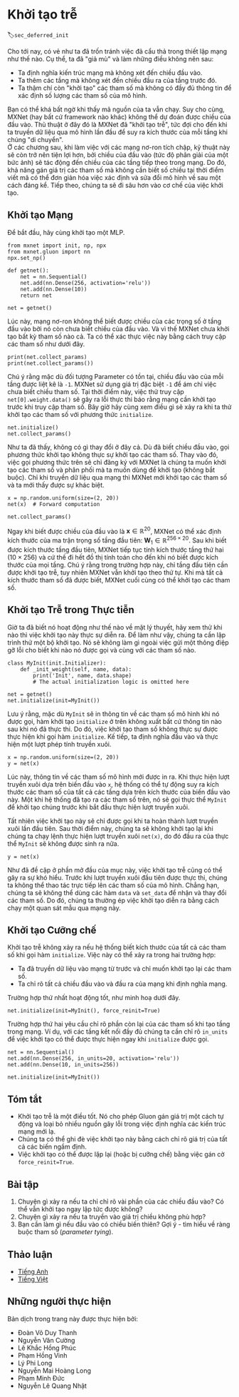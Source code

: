 <!-- ===================== Bắt đầu dịch Phần 1 ===================== -->
<!-- ========================================= REVISE PHẦN 1 - BẮT ĐẦU =================================== -->

<!--
# Deferred Initialization
-->

# Khởi tạo trễ
:label:`sec_deferred_init`

<!--
In the previous examples we played fast and loose with setting up our networks. In particular we did the following things that *shouldn't* work:
-->

<!-- UPDATE
So far, it might seem that we got away with being sloppy in setting up our networks.
Specifically, we did the following unintuitive things, which not might seem like they should work:
-->
Cho tới nay, có vẻ như ta đã trốn tránh việc đã cẩu thả trong thiết lập mạng như thế nào. Cụ thể, ta đã "giả mù" và làm những điều không nên sau: 

<!--
* We defined the network architecture with no regard to the input dimensionality.
* We added layers without regard to the output dimension of the previous layer.
* We even "initialized" these parameters without knowing how many parameters were to initialize.
-->

<!-- UPDATE
* We defined the network architectures without specifying the input dimensionality.
* We added layers without specifying the output dimension of the previous layer.
* We even "initialized" these parameters before providing enough information to determine how many parameters our models should contain.
-->

* Ta định nghĩa kiến trúc mạng mà không xét đến chiều đầu vào.
* Ta thêm các tầng mà không xét đến chiều đầu ra của tầng trước đó.
* Ta thậm chí còn "khởi tạo" các tham số mà không có đầy đủ thông tin để xác định số lượng các tham số của mô hình. 

<!--
All of those things sound impossible and indeed, they are. 
After all, there is no way MXNet (or any other framework for that matter) could predict what the input dimensionality of a network would be. 
Later on, when working with convolutional networks and images this problem will become even more pertinent, since the input dimensionality 
(i.e., the resolution of an image) will affect the dimensionality of subsequent layers at a long range. 
Hence, the ability to set parameters without the need to know at the time of writing the code what the dimensionality is can greatly simplify statistical modeling. 
In what follows, we will discuss how this works using initialization as an example. 
After all, we cannot initialize variables that we do not know exist.
-->

<!-- UPDATE
You might be surprised that our code runs at all.
After all, there is no way MXNet  could tell what the input dimensionality of a network would be.
The trick here is that MXNet *defers initialization*, waiting until the first time we pass data through the model, to infer the sizes of each layer *on the fly*.
Later on, when working with convolutional neural networks this technique will become even more convenient, since the input dimensionality 
(i.e., the resolution of an image) will affect the dimensionality of each subsequent layer. 
Hence, the ability to set parameters without the need to know, at the time of writing the code, what the dimensionality is 
can greatly simplify the task of specifying and subsequently modifying our models. 
Next, we go deeper into the mechanics of initialization.
-->

Bạn có thể khá bất ngờ khi thấy mã nguồn của ta vẫn chạy. 
Suy cho cùng, MXNet (hay bất cứ framework nào khác) không thể dự đoán được chiều của đầu vào.
Thủ thuật ở đây đó là MXNet đã "khởi tạo trễ", tức đợi cho đến khi ta truyền dữ liệu qua mô hình lần đầu để suy ra kích thước của mỗi tầng khi chúng "di chuyển".  
Ở các chương sau, khi làm việc với các mạng nơ-ron tích chập, kỹ thuật này sẽ còn trở nên tiện lợi hơn, bởi chiều của đầu vào (tức độ phân giải của một bức ảnh) sẽ tác động đến chiều của các tầng tiếp theo trong mạng.
Do đó, khả năng gán giá trị các tham số mà không cần biết số chiều tại thời điểm viết mã có thể đơn giản hóa việc xác định và sửa đổi mô hình về sau một cách đáng kể.
Tiếp theo, chúng ta sẽ đi sâu hơn vào cơ chế của việc khởi tạo.

<!-- ===================== Kết thúc dịch Phần 1 ===================== -->

<!-- ===================== Bắt đầu dịch Phần 2 ===================== -->

<!--
## Instantiating a Network
-->

## Khởi tạo Mạng

<!--
Let's see what happens when we instantiate a network. 
We start with our trusty MLP as before.
-->

<!-- UPDATE
To begin, let us instantiate an MLP. 
-->

Để bắt đầu, hãy cùng khởi tạo một MLP.

```{.python .input}
from mxnet import init, np, npx
from mxnet.gluon import nn
npx.set_np()

def getnet():
    net = nn.Sequential()
    net.add(nn.Dense(256, activation='relu'))
    net.add(nn.Dense(10))
    return net

net = getnet()
```

<!--
At this point the network does not really know yet what the dimensionalities of the various parameters should be. 
All one could tell at this point is that each layer needs weights and bias, albeit of unspecified dimensionality. 
If we try accessing the parameters, that is exactly what happens.
-->

<!-- UPDATE
At this point, the network cannot possibly know the dimensions of the input layer's weights because the input dimension remains unknown.
Consequently MXNet has not yet initialized any parameters.
We confirm by attempting to access the parameters below.
-->

Lúc này, mạng nơ-ron không thể biết được chiều của các trọng số ở tầng đầu vào bởi nó còn chưa biết chiều của đầu vào.
Và vì thế MXNet chưa khởi tạo bất kỳ tham số nào cả.
Ta có thể xác thực việc này bằng cách truy cập các tham số như dưới đây.

```{.python .input}
print(net.collect_params)
print(net.collect_params())
```

<!--
In particular, trying to access `net[0].weight.data()` at this point would trigger a runtime error stating that the network needs initializing before it can do anything. 
Let's see whether anything changes after we initialize the parameters:
-->

<!--UPDATE
Note that while the Parameter objects exist, the input dimension to each layer to listed as `-1`.
MXNet uses the special value `-1` to indicate that the parameters dimension remains unknown.
At this point attempts to access `net[0].weight.data()` would trigger a runtime error stating that the network must be initialized before the parameters can be accessed.
Now let us see what happens when we attempt to initialze parameters via the `initialize` method.
-->

Chú ý rằng mặc dù đối tượng Parameter có tồn tại, chiều đầu vào của mỗi tầng được liệt kê là `-1`.
MXNet sử dụng giá trị đặc biệt `-1` để ám chỉ việc chưa biết chiều tham số.
Tại thời điểm này, việc thử truy cập `net[0].weight.data()` sẽ gây ra lỗi thực thi báo rằng mạng cần khởi tạo trước khi truy cập tham số. 
Bây giờ hãy cùng xem điều gì sẽ xảy ra khi ta thử khởi tạo các tham số với phương thức `initialize`.

```{.python .input}
net.initialize()
net.collect_params()
```

<!--
As we can see, nothing really changed. 
Only once we provide the network with some data do we see a difference. 
Let's try it out.
-->

<!-- UPDATE
As we can see, nothing has changed. 
When input dimensions are known, calls to initialize do not truly initalize the parameters.
Instead, this call registers to MXNet that we wish (and optionally, according to which distribution) to initialize the parameters. 
Only once we pass data through the network will MXNet finally initialize parameters and we will see a difference.
-->

Như ta đã thấy, không có gì thay đổi ở đây cả.
Dù đã biết chiều đầu vào, gọi phương thức khởi tạo không thực sự khởi tạo các tham số.
Thay vào đó, việc gọi phương thức trên sẽ chỉ đăng ký với MXNet là chúng ta muốn khởi tạo các tham số và phân phối mà ta muốn dùng để khởi tạo (không bắt buộc).
Chỉ khi truyền dữ liệu qua mạng thì MXNet mới khởi tạo các tham số và ta mới thấy được sự khác biệt. 

```{.python .input}
x = np.random.uniform(size=(2, 20))
net(x)  # Forward computation

net.collect_params()
```

<!--
The main difference to before is that as soon as we knew the input dimensionality, 
$\mathbf{x} \in \mathbb{R}^{20}$ it was possible to define the weight matrix for the first layer, 
i.e., $\mathbf{W}_1 \in \mathbb{R}^{256 \times 20}$. 
With that out of the way, we can progress to the second layer, 
define its dimensionality to be $10 \times 256$ and so on through the computational graph and bind all the dimensions as they become available. 
Once this is known, we can proceed by initializing parameters. 
This is the solution to the three problems outlined above.
-->

<!-- UPDATE
As soon as we knew the input dimensionality, $\mathbf{x} \in \mathbb{R}^{20}$ MXNet can identify the shape of the first layer's weight matrix, i.e., $\mathbf{W}_1 \in \mathbb{R}^{256 \times 20}$.
Having recognized the first layer shape, MXNet proceeds to the second layer, whose dimensionality is $10 \times 256$ and so on through the computational graph until all shapes are known.
Note that in this case, only the first layer required deferred initialization, but MXNet initializes sequentially. 
Once all parameter shapes are known, MXNet can finally initialize the parameters. 
-->

Ngay khi biết được chiều của đầu vào là $\mathbf{x} \in \mathbb{R}^{20}$, MXNet có thể xác định kích thước của ma trận trọng số tầng đầu tiên: $\mathbf{W}_1 \in \mathbb{R}^{256 \times 20}$.
Sau khi biết được kích thước tầng đầu tiên, MXNet tiếp tục tính kích thước tầng thứ hai ($10 \times 256$) và cứ thế đi hết đồ thị tính toán cho đến khi nó biết được kích thước của mọi tầng.
Chú ý rằng trong trường hợp này, chỉ tầng đầu tiên cần được khởi tạo trễ, tuy nhiên MXNet vẫn khởi tạo theo thứ tự. 
Khi mà tất cả kích thước tham số đã được biết, MXNet cuối cùng có thể khởi tạo các tham số. 

<!-- ===================== Kết thúc dịch Phần 2 ===================== -->

<!-- ===================== Bắt đầu dịch Phần 3 ===================== -->

<!-- ========================================= REVISE PHẦN 1 - KẾT THÚC ===================================-->

<!-- ========================================= REVISE PHẦN 2 - BẮT ĐẦU ===================================-->

<!--
## Deferred Initialization in Practice
-->

## Khởi tạo Trễ trong Thực tiễn

<!--
Now that we know how it works in theory, let's see when the initialization is actually triggered. 
In order to do so, we mock up an initializer which does nothing but report a debug message stating when it was invoked and with which parameters.
-->

<!-- UPDATE
Now that we know how it works in theory, let us see when the initialization is actually triggered.
In order to do so, we mock up an initializer which does nothing but report a debug message stating when it was invoked and with which parameters.
-->

Giờ ta đã biết nó hoạt động như thế nào về mặt lý thuyết, hãy xem thử khi nào thì việc khởi tạo này thực sự diễn ra.
Để làm như vậy, chúng ta cần lập trình thử một bộ khởi tạo. Nó sẽ không làm gì ngoài việc gửi một thông điệp gỡ lỗi cho biết khi nào nó được gọi và cùng với các tham số nào.

```{.python .input  n=22}
class MyInit(init.Initializer):
    def _init_weight(self, name, data):
        print('Init', name, data.shape)
        # The actual initialization logic is omitted here

net = getnet()
net.initialize(init=MyInit())
```

<!--
Note that, although `MyInit` will print information about the model parameters when it is called, 
the above `initialize` function does not print any information after it has been executed.
Therefore there is no real initialization parameter when calling the `initialize` function. 
Next, we define the input and perform a forward calculation.
-->

<!-- UPDATE
Note that, although `MyInit` will print information about the model parameters when it is called, the above `initialize` function does not print any information after it has been executed.  
Therefore there is no real initialization parameter when calling the `initialize` function. 
Next, we define the input and perform a forward calculation.
-->

Lưu ý rằng, mặc dù `MyInit` sẽ in thông tin về các tham số mô hình khi nó được gọi, hàm khởi tạo `initialize` ở trên không xuất bất cứ thông tin nào sau khi nó đã thực thi. 
Do đó, việc khởi tạo tham số không thực sự được thực hiện khi gọi hàm `initialize`.
Kế tiếp, ta định nghĩa đầu vào và thực hiện một lượt phép tính truyền xuôi.

```{.python .input  n=25}
x = np.random.uniform(size=(2, 20))
y = net(x)
```

<!--
At this time, information on the model parameters is printed. 
When performing a forward calculation based on the input `x`, the system can automatically infer the shape of the weight parameters of all layers based on the shape of the input. 
Once the system has created these parameters, it calls the `MyInit` instance to initialize them before proceeding to the forward calculation.
-->

<!-- UPDATE
At this time, information on the model parameters is printed. 
When performing a forward calculation based on the input `x`, the system can automatically infer the shape of the weight parameters of all layers based on the shape of the input. 
Once the system has created these parameters, it calls the `MyInit` instance to initialize them before proceeding to the forward calculation.
-->

Lúc này, thông tin về các tham số mô hình mới được in ra.
Khi thực hiện lượt truyền xuôi dựa trên biến đầu vào `x`, hệ thống có thể tự động suy ra kích thước các tham số của tất cả các tầng dựa trên kích thước của biến đầu vào này. 
Một khi hệ thống đã tạo ra các tham số trên, nó sẽ gọi thực thể `MyInit` để khởi tạo chúng trước khi bắt đầu thực hiện lượt truyền xuôi.

<!--
Of course, this initialization will only be called when completing the initial forward calculation. 
After that, we will not re-initialize when we run the forward calculation `net(x)`, so the output of the `MyInit` instance will not be generated again.
-->

<!-- UPDATE
This initialization will only be called when completing the initial forward calculation. 
After that, we will not re-initialize when we run the forward calculation `net(x)`, so the output of the `MyInit` instance will not be generated again.
-->

Tất nhiên việc khởi tạo này sẽ chỉ được gọi khi ta hoàn thành lượt truyền xuôi lần đầu tiên.
Sau thời điểm này, chúng ta sẽ không khởi tạo lại khi chúng ta chạy lệnh thực hiện lượt truyền xuôi `net(x)`, do đó đầu ra của thực thể `MyInit` sẽ không được sinh ra nữa. 

```{.python .input}
y = net(x)
```

<!--
As mentioned at the beginning of this section, deferred initialization can also cause confusion. 
Before the first forward calculation, we were unable to directly manipulate the model parameters, 
for example, we could not use the `data` and `set_data` functions to get and modify the parameters. 
Therefore, we often force initialization by sending a sample observation through the network.
-->

<!-- UPDATE
As mentioned at the beginning of this section, deferred initialization can be source of confusion.
Before the first forward calculation, we were unable to directly manipulate the model parameters,
for example, we could not use the `data` and `set_data` functions to get and modify the parameters.
Therefore, we often force initialization by sending a sample observation through the network.
-->

Như đã đề cập ở phần mở đầu của mục này, việc khởi tạo trễ cũng có thể gây ra sự khó hiểu.
Trước khi lượt truyền xuôi đầu tiên được thực thi, chúng ta không thể thao tác trực tiếp lên các tham số của mô hình. Chẳng hạn, chúng ta sẽ không thể dùng các hàm `data` và `set_data` để nhận và thay đổi các tham số. 
Do đó, chúng ta thường ép việc khởi tạo diễn ra bằng cách chạy một quan sát mẫu qua mạng này. 

<!-- ===================== Kết thúc dịch Phần 3 ===================== -->

<!-- ===================== Bắt đầu dịch Phần 4 ===================== -->

<!--
## Forced Initialization
-->

## Khởi tạo Cưỡng chế

<!--
Deferred initialization does not occur if the system knows the shape of all parameters when calling the `initialize` function. 
This can occur in two cases:
-->

<!-- UPDATE
Deferred initialization does not occur if the system knows the shape of all parameters when we call the `initialize` function. 
This can occur in two cases:
-->

Khởi tạo trễ không xảy ra nếu hệ thống biết kích thước của tất cả các tham số khi gọi hàm `initialize`.
Việc này có thể xảy ra trong hai trường hợp:

<!--
* We have already seen some data and we just want to reset the parameters.
* We specified all input and output dimensions of the network when defining it.
-->

* Ta đã truyền dữ liệu vào mạng từ trước và chỉ muốn khởi tạo lại các tham số.
* Ta chỉ rõ tất cả chiều đầu vào và đầu ra của mạng khi định nghĩa mạng.

<!--
Forced reinitialization works as illustrated below.
-->

Trường hợp thứ nhất hoạt động tốt, như minh hoạ dưới đây.

```{.python .input}
net.initialize(init=MyInit(), force_reinit=True)
```

<!--
The second case requires us to specify the remaining set of parameters when creating the layer. 
For instance, for dense layers we also need to specify the `in_units` so that initialization can occur immediately once `initialize` is called.
-->

<!-- UPDATE
The second case requires that we specify all parameters when creating each layer.
For instance, for dense layers we must specify `in_units` at the time that the layer is instantiated.
-->

Trường hợp thứ hai yêu cầu chỉ rõ phần còn lại của các tham số khi tạo tầng trong mạng.
Ví dụ, với các tầng kết nối đầy đủ chúng ta cần chỉ rõ `in_units` để việc khởi tạo có thể được thực hiện ngay khi `initialize` được gọi.

```{.python .input}
net = nn.Sequential()
net.add(nn.Dense(256, in_units=20, activation='relu'))
net.add(nn.Dense(10, in_units=256))

net.initialize(init=MyInit())
```

<!--
## Summary
-->

## Tóm tắt

<!--
* Deferred initialization is a good thing. It allows Gluon to set many things automatically and it removes a great source of errors from defining novel network architectures.
* We can override this by specifying all implicitly defined variables.
* Initialization can be repeated (or forced) by setting the `force_reinit=True` flag.
-->

<!-- UPDATE
* Deferred initialization can be convenient, allowing Gluon to infer parameter shapes automatically, making it easy to modify architectures and eliminating one common source of errors.
* We do not need deferred initialization when we specify all variables explicitly.
* We can forcibly re-initialize a network's parameters by invoking initalize with the `force_reinit=True` flag.
-->

* Khởi tạo trễ là một điều tốt. Nó cho phép Gluon gán giá trị một cách tự động và loại bỏ nhiều nguồn gây lỗi trong việc định nghĩa các kiến trúc mạng mới lạ.
* Chúng ta có thể ghi đè việc khởi tạo này bằng cách chỉ rõ giá trị của tất cả các biến ngầm định.
* Việc khởi tạo có thể được lặp lại (hoặc bị cưỡng chế) bằng việc gán cờ `force_reinit=True`.

<!--
## Exercises
-->

## Bài tập

<!--
1. What happens if you specify the input dimensions to the first laye but not to subsequent layers? Do you get immediate initialization?
2. What happens if you specify mismatching dimensions?
3. What would you need to do if you have input of varying dimensionality? Hint - look at parameter tying.
-->

1. Chuyện gì xảy ra nếu ta chỉ chỉ rõ vài phần của các chiều đầu vào? Có thể vẫn khởi tạo ngay lập tức được không?
2. Chuyện gì xảy ra nếu ta truyền vào giá trị chiều không phù hợp?
3. Bạn cần làm gì nếu đầu vào có chiều biến thiên? Gợi ý - tìm hiểu về ràng buộc tham số (*parameter tying*).

<!-- ===================== Kết thúc dịch Phần 4 ===================== -->
<!-- ========================================= REVISE PHẦN 2 - KẾT THÚC ===================================-->

<!--
## [Discussions](https://discuss.mxnet.io/t/2327)
-->

## Thảo luận
* [Tiếng Anh](https://discuss.mxnet.io/t/2327)
* [Tiếng Việt](https://forum.machinelearningcoban.com/c/d2l)

## Những người thực hiện
Bản dịch trong trang này được thực hiện bởi:
<!--
Tác giả của mỗi Pull Request điền tên mình và tên những người review mà bạn thấy
hữu ích vào từng phần tương ứng. Mỗi dòng một tên, bắt đầu bằng dấu `*`.

Lưu ý:
* Nếu reviewer không cung cấp tên, bạn có thể dùng tên tài khoản GitHub của họ
với dấu `@` ở đầu. Ví dụ: @aivivn.

* Tên đầy đủ của các reviewer có thể được tìm thấy tại https://github.com/aivivn/d2l-vn/blob/master/docs/contributors_info.md
-->

* Đoàn Võ Duy Thanh
* Nguyễn Văn Cường
* Lê Khắc Hồng Phúc
* Phạm Hồng Vinh
* Lý Phi Long
* Nguyễn Mai Hoàng Long
* Phạm Minh Đức
* Nguyễn Lê Quang Nhật
